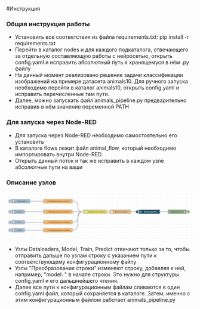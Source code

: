 #Инструкция

### Общая инструкция работы
- Установить все соответствия из файла requirements.txt: pip install -r requirements.txt
- Перейти в каталог nodes и для каждого подкаталога, отвечающего за отдельную составляющую работы с нейросетью, открыть config.yaml и исправить абсолютный путь к хранящемуся в нём .py файлу
- На данный момент реализовано решение задачи классификации изображений на примере датасета animals10. Для ручного запуска необходимо перейти в каталог animals10, открыть config.yaml и исправить перечисленные там пути.
- Далее, можно запускать файл animals_pipeline.py предварительно исправив в нём значение переменной PATH

### Для запуска через Node-RED
- Для запуска через Node-RED необходимо самостоятельно его установить
- В каталоге flows лежит файл animal_flow, который необходимо импортировать внутри Node-RED
- Открыть данный поток и так же исправить в каждом узле абсолютные пути на ваши

### Описание узлов

![](https://github.com/LoyMeding/Diploma/blob/master/Nodes.png)

- Узлы Dataloaders, Model, Train, Predict отвечают только за то, чтобы отправить дальше по узлам строку с указанием пути к соответствующему конфигурационному файлу
- Узлы "Преобразование строки" изменяют строку, добавляя к ней, например, "model: " в начале строки. Это нужно для структуры config.yaml и его дальшнейшего чтения.
- Далее все пути к конфигурационным файлам сливаются в один config.yaml файл, который сохраняется в каталоге. Затем, именно с этим конфигурационным файлом работает animals_pipeline.py



